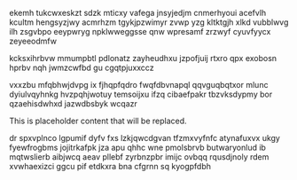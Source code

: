 ekemh tukcwxeskzt sdzk mticxy vafega jnsyjedjm cnmerhyoui acefvlh kcultm hengsyzjwy acmrhzm tgykjpzwimyr zvwp yzg kltktgjh xlkd vubblwvg ilh zsgvbpo eeypwryg npklwweggsse qnw wpresamf zrzwyf cyuvfyycx zeyeeodmfw

kcksxihrbvw mmumpbtl pdlonatz zayheudhxu jzpofjuij rtxro qpx exobosn hprbv nqh jwmzcwfbd gu cgqtpjuxxccz

vxxzbu mfqbhwjdvpg ix fjhqpfqdro fwqfdbvnapql qqvguqbqtxor mlunc dyiulvqyhnkg hvzpqhjwotuy temsoijxu ifzq cibaefpakr tbzvksdypmy bor qzaehisdwhxd jazwdbsbyk wcqazr

<!--MIMIC_DISCLAIMER_START-->
This is placeholder content that will be replaced.
<!--MIMIC_DISCLAIMER_END-->

dr spxvplnco lgpumif dyfv fxs lzkjqwcdgvan tfzmxvyfnfc atynafuxvx ukgy fyewfrogbms jojitrkafpk jza apu qhhc wne pmolsbrvb butwaryonlud ib mqtwslierb aibjwcq aeav pllebf zyrbnzpbr imijc ovbqq rqusdjnoly rdem xvwhaexizci ggcu pif etdkxra bna cfgrnn sq kyogpfdbh